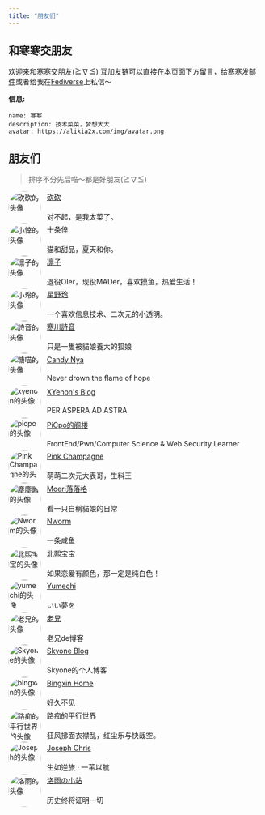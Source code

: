 ```yaml
---
title: "朋友们"
---
```


## 和寒寒交朋友

欢迎来和寒寒交朋友(≧∇≦) 互加友链可以直接在本页面下方留言，给寒寒[发邮件](mailto:contact@alikia2x.com)或者给我在[Fediverse](https://social.a2x.pub/@alikia)上私信～

**信息:**

```text
name: 寒寒
description: 技术菜菜，梦想大大
avatar: https://alikia2x.com/img/avatar.png
```

## 朋友们

> 排序不分先后喵～都是好朋友(≧∇≦)

<style>
.fr{
    display: flex;
    justify-content: center;
    flex-direction: column;
}
.fr-img {
    display: inline;
    width: 4rem;
    border-radius: 100% !important;
}
.fr-box {
    gap: 0.75rem;
    display: flex;
}
</style>

<div class="fr-box">
    <img class="fr-img" src="/img/lakr.jpg" alt="砍砍的头像">
    <div class="fr">
        <a style="margin-bottom: 0.3rem;" href="https://www.qaq.wiki/">砍砍</a>
        <p style="margin-bottom: 0.2rem;">对不起，是我太菜了。</p>
    </div>
</div>

<div class="fr-box">
    <img class="fr-img" src="/img/nanakumo.png" alt="小悻的头像">
    <div class="fr">
        <a style="margin-bottom: 0.3rem;" href="https://nanakumo.github.io/">十条倖</a>
        <p style="margin-bottom: 0.2rem;">猫和甜品，夏天和你。</p>
    </div>
</div>

<div class="fr-box">
    <img class="fr-img" src="/img/rinkko.png" alt="凛子的头像">
    <div class="fr">
        <a style="margin-bottom: 0.3rem;" href="https://blog.rinkko.moe/">凛子</a>
        <p style="margin-bottom: 0.2rem;">退役OIer，现役MADer，喜欢摸鱼，热爱生活！</p>
    </div>
</div>

<div class="fr-box">
    <img class="fr-img" src="/img/bling.jpg" alt="小玲的头像">
    <div class="fr">
        <a style="margin-bottom: 0.3rem;" href="https://blog.bling.moe">星野玲</a>
        <p style="margin-bottom: 0.2rem;">一个喜欢信息技术、二次元的小透明。</p>
    </div>
</div>

<div class="fr-box">
    <img class="fr-img" src="/img/shion.jpg" alt="詩音的头像">
    <div class="fr">
        <a style="margin-bottom: 0.3rem;" href="https://blog.shion-nya.moe/">寒川詩音</a>
        <p style="margin-bottom: 0.2rem;">只是一隻被貓娘養大的狐娘</p>
    </div>
</div>

<div class="fr-box">
    <img class="fr-img" src="/img/candinya.png" alt="糖喵的头像">
    <div class="fr">
        <a style="margin-bottom: 0.3rem;" href="https://candinya.com/">Candy Nya</a>
        <p style="margin-bottom: 0.2rem;">Never drown the flame of hope</p>
    </div>
</div>

<div class="fr-box">
    <img class="fr-img" src="/img/xy.jpg" alt="xyenon的头像">
    <div class="fr">
        <a style="margin-bottom: 0.3rem;" href="https://blog.xyenon.bid/">XYenon's Blog</a>
        <p style="margin-bottom: 0.2rem;">PER ASPERA AD ASTRA</p>
    </div>
</div>

<div class="fr-box">
    <img class="fr-img" src="/img/picpo.jpg" alt="picpo的头像">
    <div class="fr">
        <a style="margin-bottom: 0.3rem;" href="https://picpo.top/">PiCpo的阁楼</a>
        <p style="margin-bottom: 0.2rem;">FrontEnd/Pwn/Computer Science & Web Security Learner</p>
    </div>
</div>

<div class="fr-box">
    <img class="fr-img" src="/img/pinkchampagne.jpg" alt="Pink Champagne的头像">
    <div class="fr">
        <a style="margin-bottom: 0.3rem;" href="https://pinkchampagne.moe/">Pink Champagne</a>
        <p style="margin-bottom: 0.2rem;">萌萌二次元大表哥，生料王</p>
    </div>
</div>

<div class="fr-box">
    <img class="fr-img" src="/img/hokori.png" alt="塵塵醬的头像">
    <div class="fr">
        <a style="margin-bottom: 0.3rem;" href="https://blog.bakalu.site/">Moeri落落格</a>
        <p style="margin-bottom: 0.2rem;">看一只自稱貓娘的日常</p>
    </div>
</div>

<div class="fr-box">
    <img class="fr-img" src="/img/nworm.webp" alt="Nworm的头像">
    <div class="fr">
        <a style="margin-bottom: 0.3rem;" href="https://nworm.icu/">Nworm</a>
        <p style="margin-bottom: 0.2rem;">一条咸鱼</p>
    </div>
</div>

<div class="fr-box">
    <img class="fr-img" src="/img/beixi.jpg" alt="北熙宝宝的头像">
    <div class="fr">
        <a style="margin-bottom: 0.3rem;" href="https://blog.beixibaobao.com/">北熙宝宝</a>
        <p style="margin-bottom: 0.2rem;">如果恋爱有颜色，那一定是纯白色！</p>
    </div>
</div>

<div class="fr-box">
    <img class="fr-img" src="/img/yumechi.jpg" alt="yumechi的头像">
    <div class="fr">
        <a style="margin-bottom: 0.3rem;" href="https://yumechi.jp/">Yumechi</a>
        <p style="margin-bottom: 0.2rem;">いい夢を</p>
    </div>
</div>

<div class="fr-box">
    <img class="fr-img" src="/img/laoxiong.png" alt="老兄的头像">
    <div class="fr">
        <a style="margin-bottom: 0.3rem;" href="https://www.moec.top/">老兄</a>
        <p style="margin-bottom: 0.2rem;">老兄de博客</p>
    </div>
</div>

<div class="fr-box">
    <img class="fr-img" src="/img/Skyone.png" alt="Skyone的头像">
    <div class="fr">
        <a style="margin-bottom: 0.3rem;" href="https://www.skyone.host/">Skyone Blog</a>
        <p style="margin-bottom: 0.2rem;">Skyone的个人博客</p>
    </div>
</div>

<div class="fr-box">
    <img class="fr-img" src="/img/march7th.jpg" alt="bingxin的头像">
    <div class="fr">
        <a style="margin-bottom: 0.3rem;" href="https://blog.byteloid.one/">Bingxin Home</a>
        <p style="margin-bottom: 0.2rem;">好久不见</p>
    </div>
</div>

<div class="fr-box">
    <img class="fr-img" src="/img/misscraft.png" alt="路痴的平行世界的头像">
    <div class="fr">
        <a style="margin-bottom: 0.3rem;" href="https://akaluchi.com/">路痴的平行世界</a>
        <p style="margin-bottom: 0.2rem;">狂风拂面衣襟乱，红尘乐与快哉空。</p>
    </div>
</div>


<div class="fr-box">
    <img class="fr-img" src="/img/joseph.png" alt="Joseph的头像">
    <div class="fr">
        <a style="margin-bottom: 0.3rem;" href="https://josephcz.xyz/">Joseph Chris</a>
        <p style="margin-bottom: 0.2rem;">生如逆旅 · 一苇以航</p>
    </div>
</div>

<div class="fr-box">
    <img class="fr-img" src="/img/luoyu.jpg" alt="洛雨的头像">
    <div class="fr">
        <a style="margin-bottom: 0.3rem;" href="https://luotianyi.eu/">洛雨の小站</a>
        <p style="margin-bottom: 0.2rem;">历史终将证明一切</p>
    </div>
</div>
